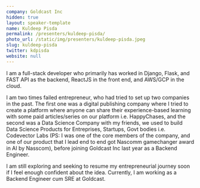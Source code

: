 ```yaml
---
company: Goldcast Inc
hidden: true
layout: speaker-template
name: Kuldeep Pisda
permalink: /presenters/kuldeep-pisda/
photo_url: /static/img/presenters/kuldeep-pisda.jpeg
slug: kuldeep-pisda
twitter: kdpisda
website: null
---
```


I am a full-stack developer who primarily has worked in Django, Flask, and FAST API as the backend, ReactJS in the front end, and AWS/GCP in the cloud.

I am two times failed entrepreneur, who had tried to set up two companies in the past. The first one was a digital publishing company where I tried to create a platform where anyone can share their experience-based learning with some paid articles/series on our platform i.e. HappyChases, and the second was a Data Science Company with my friends, we used to build Data Science Products for Entreprises, Startups, Govt bodies i.e. Codevector Labs (PS: I was one of the core members of the company, and one of our product that I lead end to end got Nascomm gamechanger award in AI by Nasscom), before joining Goldcast Inc last year as a Backend Engineer.

I am still exploring and seeking to resume my entrepreneurial journey soon if I feel enough confident about the idea. Currently, I am working as a Backend Engineer cum SRE at Goldcast.
